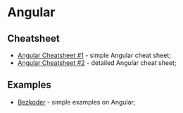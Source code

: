 # Angular

## Cheatsheet

- [Angular Cheatsheet #1](https://malcoded.com/angular-cheat-sheet/) - simple Angular cheat sheet;
- [Angular Cheatsheet #2](https://github.com/delprzemo/angular-cheatsheet) - detailed Angular cheat sheet;

## Examples

- [Bezkoder](https://bezkoder.com/category/angular/) - simple examples on Angular;
